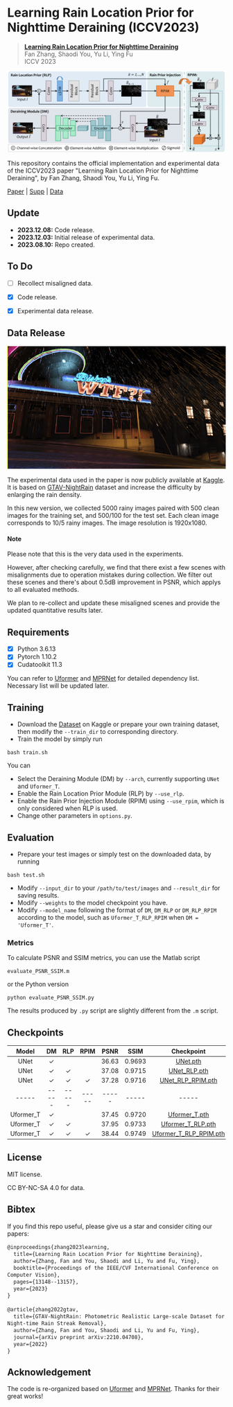 # Learning Rain Location Prior for Nighttime Deraining (ICCV2023)

> [**Learning Rain Location Prior for Nighttime Deraining**]()  
> Fan Zhang, Shaodi You, Yu Li, Ying Fu  
> ICCV 2023

![framework](assets/framework.png)

This repository contains the official implementation and experimental data of the ICCV2023 paper "Learning Rain Location Prior for Nighttime Deraining", by Fan Zhang, Shaodi You, Yu Li, Ying Fu.

[Paper](https://openaccess.thecvf.com/content/ICCV2023/papers/Zhang_Learning_Rain_Location_Prior_for_Nighttime_Deraining_ICCV_2023_paper.pdf) | [Supp](https://openaccess.thecvf.com/content/ICCV2023/supplemental/Zhang_Learning_Rain_Location_ICCV_2023_supplemental.pdf) | [Data](https://www.kaggle.com/datasets/zkawfanx/gtav-nightrain-rerendered-version)





## Update
- **2023.12.08:** Code release.
- **2023.12.03:** Initial release of experimental data.
- **2023.08.10:** Repo created.

## To Do
- [ ] Recollect misaligned data.
- [x] Code release.
- [x] Experimental data release.



## Data Release

![example](assets/example.gif)

The experimental data used in the paper is now publicly available at [Kaggle](https://www.kaggle.com/datasets/zkawfanx/gtav-nightrain-rerendered-version). It is based on [GTAV-NightRain](https://arxiv.org/pdf/2210.04708.pdf) dataset and increase the difficulty by enlarging the rain density.

In this new version, we collected 5000 rainy images paired with 500 clean images for the training set, and 500/100 for the test set. Each clean image corresponds to 10/5 rainy images. The image resolution is 1920x1080.

#### Note
Please note that this is the very data used in the experiments. 

However, after checking carefully, we find that there exist a few scenes with misalignments due to operation mistakes during collection. We filter out these scenes and there's about 0.5dB improvement in PSNR, which applys to all evaluated methods.

We plan to re-collect and update these misaligned scenes and provide the updated quantitative results later.



## Requirements
- [x] Python 3.6.13
- [x] Pytorch 1.10.2
- [x] Cudatoolkit 11.3

You can refer to [Uformer](https://github.com/ZhendongWang6/Uformer) and [MPRNet](https://github.com/swz30/MPRNe) for detailed dependency list. Necessary list will be updated later.

## Training
- Download the [Dataset](https://www.kaggle.com/datasets/zkawfanx/gtav-nightrain-rerendered-version) on Kaggle or prepare your own training dataset, then modify the `--train_dir` to corresponding directory.
- Train the model by simply run
```
bash train.sh
```
You can
- Select the Deraining Module (DM) by `--arch`, currently supporting `UNet` and `Uformer_T`.
- Enable the Rain Location Prior Module (RLP) by `--use_rlp`.
- Enable the Rain Prior Injection Module (RPIM) using `--use_rpim`, which is only considered when RLP is used.
- Change other parameters in `options.py`.


## Evaluation
- Prepare your test images or simply test on the downloaded data, by running
```
bash test.sh
```
- Modify `--input_dir` to your `/path/to/test/images` and `--result_dir` for saving results. 
- Modify `--weights` to the model checkpoint you have.
- Modify `--model_name` following the format of `DM`, `DM_RLP` or `DM_RLP_RPIM` according to the model, such as `Uformer_T_RLP_RPIM` when `DM = 'Uformer_T'`.

### Metrics
To calculate PSNR and SSIM metrics, you can use the Matlab script
```
evaluate_PSNR_SSIM.m
```
or the Python version
```
python evaluate_PSNR_SSIM.py
```
The results produced by `.py` script are slightly different from the `.m` script.


## Checkpoints
|   Model   | DM  | RLP | RPIM | PSNR  | SSIM  | Checkpoint |
| :-------: | :-: | :-: | :--: | :---: | :---: | :---: |
|   UNet    | ✓  |     |      | 36.63 | 0.9693 | [UNet.pth](weights/UNet.pth) |
|   UNet    | ✓  | ✓  |      | 37.08 | 0.9715 | [UNet_RLP.pth](weights/UNet_RLP.pth) |
|   UNet    | ✓  | ✓  |  ✓  | 37.28 | 0.9716 | [UNet_RLP_RPIM.pth](weights/UNet_RLP_RPIM.pth) |
|-----|-----|-----|-----|-----|-----|-----|
| Uformer_T | ✓  |     |      | 37.45 | 0.9720 | [Uformer_T.pth](weights/Uformer_T.pth) |
| Uformer_T | ✓  | ✓  |      | 37.95 | 0.9733 | [Uformer_T_RLP.pth](weights/Uformer_T_RLP.pth) |
| Uformer_T | ✓  | ✓  |  ✓  | 38.44 | 0.9749 | [Uformer_T_RLP_RPIM.pth](weights/Uformer_T_RLP_RPIM.pth) |


## License
MIT license.

CC BY-NC-SA 4.0 for data.

## Bibtex
If you find this repo useful, please give us a star and consider citing our papers:
```
@inproceedings{zhang2023learning,
  title={Learning Rain Location Prior for Nighttime Deraining},
  author={Zhang, Fan and You, Shaodi and Li, Yu and Fu, Ying},
  booktitle={Proceedings of the IEEE/CVF International Conference on Computer Vision},
  pages={13148--13157},
  year={2023}
}

@article{zhang2022gtav,
  title={GTAV-NightRain: Photometric Realistic Large-scale Dataset for Night-time Rain Streak Removal},
  author={Zhang, Fan and You, Shaodi and Li, Yu and Fu, Ying},
  journal={arXiv preprint arXiv:2210.04708},
  year={2022}
}
```

## Acknowledgement
The code is re-organized based on [Uformer](https://github.com/ZhendongWang6/Uformer) and [MPRNet](https://github.com/swz30/MPRNe). Thanks for their great works!